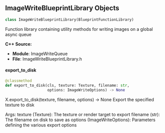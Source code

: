 ## ImageWriteBlueprintLibrary Objects

```python
class ImageWriteBlueprintLibrary(BlueprintFunctionLibrary)
```

Function library containing utility methods for writing images on a global async queue

**C++ Source:**

- **Module**: ImageWriteQueue
- **File**: ImageWriteBlueprintLibrary.h

<a id="unreal.ImageWriteBlueprintLibrary.export_to_disk"></a>

#### export_to_disk

```python
@classmethod
def export_to_disk(cls, texture: Texture, filename: str,
                   options: ImageWriteOptions) -> None
```

X.export_to_disk(texture, filename, options) -> None
Export the specified texture to disk

Args:
    texture (Texture): The texture or render target to export
    filename (str): The filename on disk to save as
    options (ImageWriteOptions): Parameters defining the various export options

<a id="unreal.SparseVolumeTextureViewerComponent"></a>